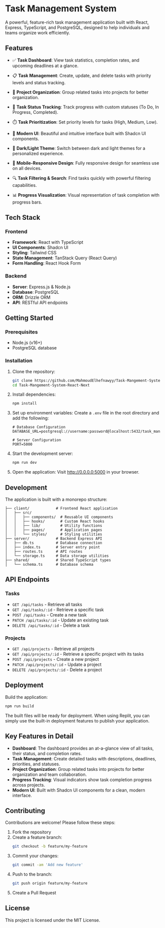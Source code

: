 
# Task Management System

A powerful, feature-rich task management application built with React, Express, TypeScript, and PostgreSQL, designed to help individuals and teams organize work efficiently.

## Features

- ✅ **Task Dashboard**: View task statistics, completion rates, and upcoming deadlines at a glance.

- 📋 **Task Management**: Create, update, and delete tasks with priority levels and status tracking.

- 📂 **Project Organization**: Group related tasks into projects for better organization.

- 🔄 **Task Status Tracking**: Track progress with custom statuses (To Do, In Progress, Completed).

- ⏱️ **Task Prioritization**: Set priority levels for tasks (High, Medium, Low).

- 🎨 **Modern UI**: Beautiful and intuitive interface built with Shadcn UI components.

- 🌙 **Dark/Light Theme**: Switch between dark and light themes for a personalized experience.

- 📱 **Mobile-Responsive Design**: Fully responsive design for seamless use on all devices.

- 🔍 **Task Filtering & Search**: Find tasks quickly with powerful filtering capabilities.

- 📊 **Progress Visualization**: Visual representation of task completion with progress bars.

## Tech Stack

### Frontend
- **Framework**: React with TypeScript
- **UI Components**: Shadcn UI
- **Styling**: Tailwind CSS
- **State Management**: TanStack Query (React Query)
- **Form Handling**: React Hook Form

### Backend
- **Server**: Express.js & Node.js
- **Database**: PostgreSQL
- **ORM**: Drizzle ORM
- **API**: RESTful API endpoints

## Getting Started

### Prerequisites
- Node.js (v16+)
- PostgreSQL database

### Installation

1. Clone the repository:
   ```bash
   git clone https://github.com/MahmoudElhefnawyy/Task-Mangement-System-React-Next.git
   cd Task-Mangement-System-React-Next
   ```

2. Install dependencies:
   ```bash
   npm install
   ```

3. Set up environment variables:
   Create a `.env` file in the root directory and add the following:
   ```
   # Database Configuration
   DATABASE_URL=postgresql://username:password@localhost:5432/task_management
   
   # Server Configuration
   PORT=5000
   ```

4. Start the development server:
   ```bash
   npm run dev
   ```

5. Open the application:
   Visit http://0.0.0.0:5000 in your browser.

## Development

The application is built with a monorepo structure:

```
├── client/            # Frontend React application
│   ├── src/
│   │   ├── components/  # Reusable UI components
│   │   ├── hooks/       # Custom React hooks
│   │   ├── lib/         # Utility functions
│   │   ├── pages/       # Application pages
│   │   └── styles/      # Styling utilities
├── server/            # Backend Express API
│   ├── db.ts          # Database connection
│   ├── index.ts       # Server entry point
│   ├── routes.ts      # API routes
│   └── storage.ts     # Data storage utilities
├── shared/            # Shared TypeScript types
│   └── schema.ts      # Database schema
```

## API Endpoints

### Tasks
- `GET /api/tasks` - Retrieve all tasks
- `GET /api/tasks/:id` - Retrieve a specific task
- `POST /api/tasks` - Create a new task
- `PATCH /api/tasks/:id` - Update an existing task
- `DELETE /api/tasks/:id` - Delete a task

### Projects
- `GET /api/projects` - Retrieve all projects
- `GET /api/projects/:id` - Retrieve a specific project with its tasks
- `POST /api/projects` - Create a new project
- `PATCH /api/projects/:id` - Update a project
- `DELETE /api/projects/:id` - Delete a project

## Deployment

Build the application:
```bash
npm run build
```

The built files will be ready for deployment. When using Replit, you can simply use the built-in deployment features to publish your application.

## Key Features in Detail

- **Dashboard**: The dashboard provides an at-a-glance view of all tasks, their status, and completion rates.
- **Task Management**: Create detailed tasks with descriptions, deadlines, priorities, and statuses.
- **Project Organization**: Group related tasks into projects for better organization and team collaboration.
- **Progress Tracking**: Visual indicators show task completion progress across projects.
- **Modern UI**: Built with Shadcn UI components for a clean, modern interface.

## Contributing

Contributions are welcome! Please follow these steps:

1. Fork the repository
2. Create a feature branch:
   ```bash
   git checkout -b feature/my-feature
   ```
3. Commit your changes:
   ```bash
   git commit -am 'Add new feature'
   ```
4. Push to the branch:
   ```bash
   git push origin feature/my-feature
   ```
5. Create a Pull Request

## License

This project is licensed under the MIT License.

